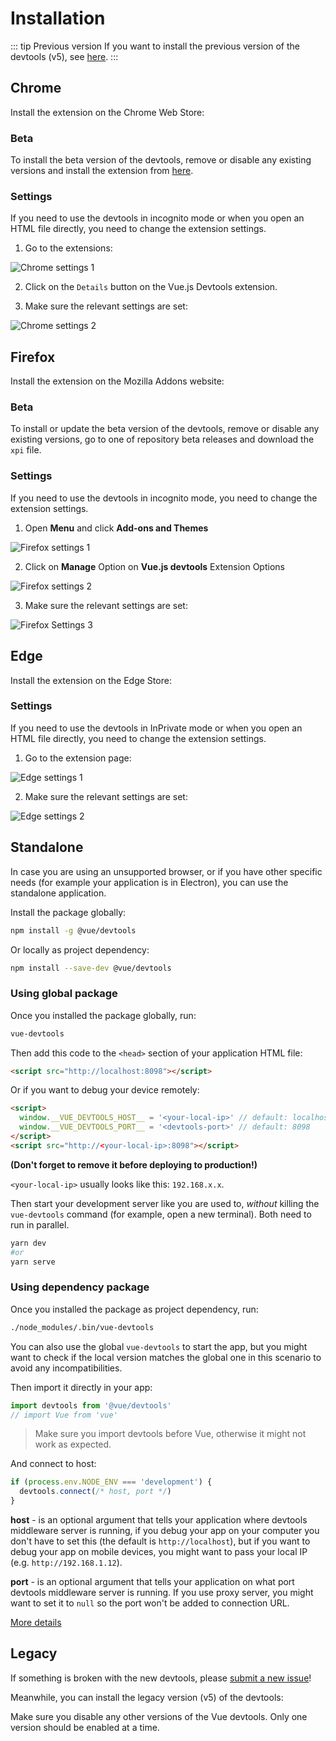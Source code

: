 <script setup>
import InstallButtons from '../components/InstallButtons.vue'
import InstallButton from '../components/InstallButton.vue'
</script>

# Installation

::: tip Previous version
If you want to install the previous version of the devtools (v5), see [here](#legacy).
:::

<InstallButtons/>

## Chrome

Install the extension on the Chrome Web Store:

<InstallButton
  label="Install on Chrome"
  logo="/logo-chrome.svg"
  href="https://chrome.google.com/webstore/detail/vuejs-devtools/nhdogjmejiglipccpnnnanhbledajbpd"
  external
/>

### Beta

To install the beta version of the devtools, remove or disable any existing versions and install the extension from [here](https://chrome.google.com/webstore/detail/vuejs-devtools/ljjemllljcmogpfapbkkighbhhppjdbg).

<InstallButton
  label="Install Beta version on Chrome"
  logo="/logo-chrome.svg"
  href="https://chrome.google.com/webstore/detail/vuejs-devtools/ljjemllljcmogpfapbkkighbhhppjdbg"
  external
/>

### Settings

If you need to use the devtools in incognito mode or when you open an HTML file directly, you need to change the extension settings.

1. Go to the extensions:

![Chrome settings 1](../assets/chrome-settings1.png)

2. Click on the `Details` button on the Vue.js Devtools extension.

3. Make sure the relevant settings are set:

![Chrome settings 2](../assets/chrome-settings2.png)

## Firefox

Install the extension on the Mozilla Addons website:

<InstallButton
  label="Install on Firefox"
  logo="/logo-firefox.svg"
  href="https://addons.mozilla.org/en-US/firefox/addon/vue-js-devtools/"
  external
/>

### Beta

To install or update the beta version of the devtools, remove or disable any existing versions, go to one of repository beta releases and download the `xpi` file.

<InstallButton
  label="Install Beta version from Repository"
  logo="/logo-firefox.svg"
  href="https://github.com/vuejs/vue-devtools/releases"
  external
/>

### Settings

If you need to use the devtools in incognito mode, you need to change the extension settings.

1. Open **Menu** and click **Add-ons and Themes**

![Firefox settings 1](../assets/firefox-settings1.png)

2. Click on **Manage** Option on **Vue.js devtools** Extension Options

![Firefox settings 2](../assets/firefox-settings2.png)

3. Make sure the relevant settings are set:

![Firefox Settings 3](../assets/firefox-settings3.png)


## Edge

Install the extension on the Edge Store:

<InstallButton
  label="Install on Edge"
  logo="/logo-edge.png"
  href="https://microsoftedge.microsoft.com/addons/detail/vuejs-devtools/olofadcdnkkjdfgjcmjaadnlehnnihnl"
  external
/>

### Settings

If you need to use the devtools in InPrivate mode or when you open an HTML file directly, you need to change the extension settings.

1. Go to the extension page:

![Edge settings 1](../assets/edge-settings1.png)

2. Make sure the relevant settings are set:

![Edge settings 2](../assets/edge-settings2.png)

## Standalone

In case you are using an unsupported browser, or if you have other specific needs (for example your application is in Electron), you can use the standalone application.

Install the package globally:
```bash
npm install -g @vue/devtools
```

Or locally as project dependency:
```bash
npm install --save-dev @vue/devtools
```

### Using global package

Once you installed the package globally, run:
```bash
vue-devtools
```

Then add this code to the `<head>` section of your application HTML file:
```html
<script src="http://localhost:8098"></script>
```

Or if you want to debug your device remotely:
```html
<script>
  window.__VUE_DEVTOOLS_HOST__ = '<your-local-ip>' // default: localhost
  window.__VUE_DEVTOOLS_PORT__ = '<devtools-port>' // default: 8098
</script>
<script src="http://<your-local-ip>:8098"></script>
```

**(Don't forget to remove it before deploying to production!)**

`<your-local-ip>` usually looks like this: `192.168.x.x`.

Then start your development server like you are used to, *without* killing the `vue-devtools` command (for example, open a new terminal). Both need to run in parallel.

```bash
yarn dev
#or
yarn serve
```

### Using dependency package

Once you installed the package as project dependency, run:
```bash
./node_modules/.bin/vue-devtools
```

You can also use the global `vue-devtools` to start the app, but you might want to check if the local version matches the global one in this scenario to avoid any incompatibilities.

Then import it directly in your app:
```js
import devtools from '@vue/devtools'
// import Vue from 'vue'
```
> Make sure you import devtools before Vue, otherwise it might not work as expected.

And connect to host:
```js
if (process.env.NODE_ENV === 'development') {
  devtools.connect(/* host, port */)
}
```

**host** - is an optional argument that tells your application where devtools middleware server is running, if you debug your app on your computer you don't have to set this (the default is `http://localhost`), but if you want to debug your app on mobile devices, you might want to pass your local IP (e.g. `http://192.168.1.12`).

**port** - is an optional argument that tells your application on what port devtools middleware server is running. If you use proxy server, you might want to set it to `null` so the port won't be added to connection URL.

[More details](https://github.com/vuejs/vue-devtools/tree/dev/packages/shell-electron#vue-remote-devtools)

## Legacy

If something is broken with the new devtools, please [submit a new issue](https://new-issue.vuejs.org/?repo=vuejs/devtools)!

Meanwhile, you can install the legacy version (v5) of the devtools:

<div class="flex flex-col gap-2">
  <InstallButton
    label="Install Legacy version on Chrome"
    logo="/logo-chrome.svg"
    href="https://chrome.google.com/webstore/detail/iaajmlceplecbljialhhkmedjlpdblhp"
    external
  />

  <InstallButton
    label="Install Legacy version on Firefox"
    logo="/logo-firefox.svg"
    href="https://github.com/vuejs/vue-devtools/releases/download/v5.3.3/vuejs_devtools-5.3.4-fx.xpi"
    external
  />
</div>

Make sure you disable any other versions of the Vue devtools. Only one version should be enabled at a time.
